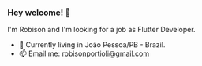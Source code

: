 ### Hey welcome! 👋

I'm Robison and I'm looking for a job as Flutter Developer. 

- 🚩 Currently living in João Pessoa/PB - Brazil.
- 📫 Email me: robisonportioli@gmail.com
 
